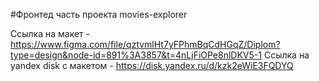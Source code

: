 #Фронтед часть проекта movies-explorer

Ссылка на макет - https://www.figma.com/file/qztvmlHt7yFPhmBqCdHGqZ/Diplom?type=design&node-id=891%3A3857&t=4nLjFiOPe8nlDKV5-1
Ссылка на yandex disk с макетом - https://disk.yandex.ru/d/kzk2eWiE3FQDYQ
